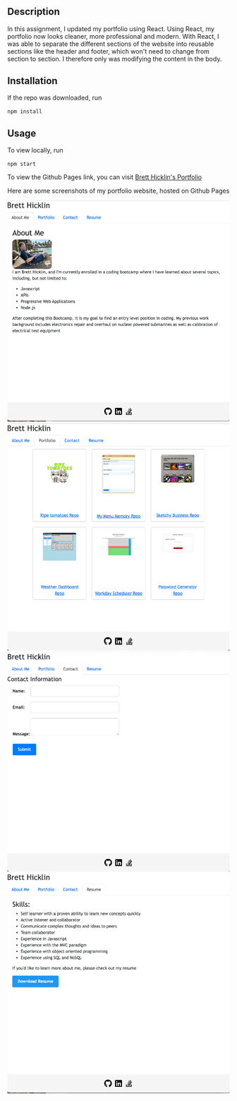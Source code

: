 # <Updated Portfolio>

## Description

In this assignment, I updated my portfolio using React. Using React, my portfolio now looks cleaner, more professional and modern. With React, I was able to separate the different sections of the website into reusable sections like the header and footer, which won't need to change from section to section. I therefore only was modifying the content in the body.




## Installation

If the repo was downloaded, run
```
npm install
```

## Usage

To view locally, run 
```
npm start
```

To view the Github Pages link, you can visit [Brett Hicklin's Portfolio](https://brett-hicklin.github.io/updated-portfolio/)

 Here are some screenshots of my portfolio website, hosted on Github Pages
   
![About](./src/assets/images/AboutMe.png)
![About](./src/assets/images/updatedPortfolio.png)
![About](./src/assets/images/contact.png)
![About](./src/assets/images/resume.png)
  
